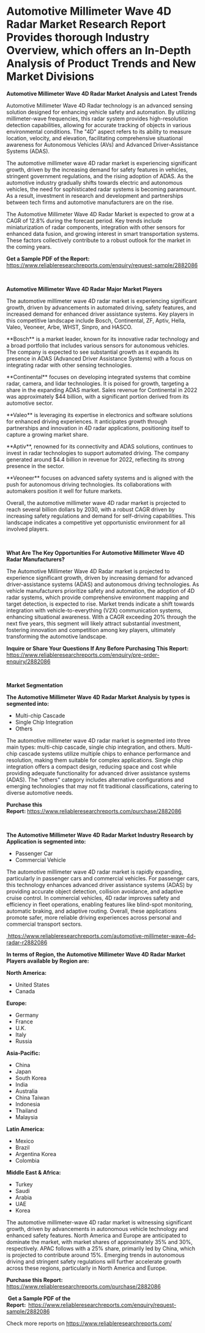 <p><h1>Automotive Millimeter Wave 4D Radar Market Research Report Provides thorough Industry Overview, which offers an In-Depth Analysis of Product Trends and New Market Divisions</h1></p><p><strong>Automotive Millimeter Wave 4D Radar Market Analysis and Latest Trends</strong></p>
<p><p>Automotive Millimeter Wave 4D Radar technology is an advanced sensing solution designed for enhancing vehicle safety and automation. By utilizing millimeter-wave frequencies, this radar system provides high-resolution detection capabilities, allowing for accurate tracking of objects in various environmental conditions. The "4D" aspect refers to its ability to measure location, velocity, and elevation, facilitating comprehensive situational awareness for Autonomous Vehicles (AVs) and Advanced Driver-Assistance Systems (ADAS).</p><p>The automotive millimeter wave 4D radar market is experiencing significant growth, driven by the increasing demand for safety features in vehicles, stringent government regulations, and the rising adoption of ADAS. As the automotive industry gradually shifts towards electric and autonomous vehicles, the need for sophisticated radar systems is becoming paramount. As a result, investment in research and development and partnerships between tech firms and automotive manufacturers are on the rise.</p><p>The Automotive Millimeter Wave 4D Radar Market is expected to grow at a CAGR of 12.8% during the forecast period. Key trends include miniaturization of radar components, integration with other sensors for enhanced data fusion, and growing interest in smart transportation systems. These factors collectively contribute to a robust outlook for the market in the coming years.</p></p>
<p><strong>Get a Sample PDF of the Report:&nbsp;</strong> <a href="https://www.reliableresearchreports.com/enquiry/request-sample/2882086?utm_campaign=2298&utm_medium=2&utm_source=Github&utm_content=ia&utm_term=12032025&utm_id=automotive-millimeter-wave-4d-radar">https://www.reliableresearchreports.com/enquiry/request-sample/2882086</a></p>
<p>&nbsp;</p>
<p><strong>Automotive Millimeter Wave 4D Radar Major Market Players</strong></p>
<p><p>The automotive millimeter wave 4D radar market is experiencing significant growth, driven by advancements in automated driving, safety features, and increased demand for enhanced driver assistance systems. Key players in this competitive landscape include Bosch, Continental, ZF, Aptiv, Hella, Valeo, Veoneer, Arbe, WHST, Sinpro, and HASCO.</p><p>**Bosch** is a market leader, known for its innovative radar technology and a broad portfolio that includes various sensors for autonomous vehicles. The company is expected to see substantial growth as it expands its presence in ADAS (Advanced Driver Assistance Systems) with a focus on integrating radar with other sensing technologies.</p><p>**Continental** focuses on developing integrated systems that combine radar, camera, and lidar technologies. It is poised for growth, targeting a share in the expanding ADAS market. Sales revenue for Continental in 2022 was approximately $44 billion, with a significant portion derived from its automotive sector.</p><p>**Valeo** is leveraging its expertise in electronics and software solutions for enhanced driving experiences. It anticipates growth through partnerships and innovation in 4D radar applications, positioning itself to capture a growing market share.</p><p>**Aptiv**, renowned for its connectivity and ADAS solutions, continues to invest in radar technologies to support automated driving. The company generated around $4.4 billion in revenue for 2022, reflecting its strong presence in the sector.</p><p>**Veoneer** focuses on advanced safety systems and is aligned with the push for autonomous driving technologies. Its collaborations with automakers position it well for future markets.</p><p>Overall, the automotive millimeter wave 4D radar market is projected to reach several billion dollars by 2030, with a robust CAGR driven by increasing safety regulations and demand for self-driving capabilities. This landscape indicates a competitive yet opportunistic environment for all involved players.</p></p>
<p>&nbsp;</p>
<p><strong>What Are The Key Opportunities For Automotive Millimeter Wave 4D Radar Manufacturers?</strong></p>
<p><p>The Automotive Millimeter Wave 4D Radar market is projected to experience significant growth, driven by increasing demand for advanced driver-assistance systems (ADAS) and autonomous driving technologies. As vehicle manufacturers prioritize safety and automation, the adoption of 4D radar systems, which provide comprehensive environment mapping and target detection, is expected to rise. Market trends indicate a shift towards integration with vehicle-to-everything (V2X) communication systems, enhancing situational awareness. With a CAGR exceeding 20% through the next five years, this segment will likely attract substantial investment, fostering innovation and competition among key players, ultimately transforming the automotive landscape.</p></p>
<p><strong>Inquire or Share Your Questions If Any Before Purchasing This Report:</strong> <a href="https://www.reliableresearchreports.com/enquiry/pre-order-enquiry/2882086?utm_campaign=2298&utm_medium=2&utm_source=Github&utm_content=ia&utm_term=12032025&utm_id=automotive-millimeter-wave-4d-radar">https://www.reliableresearchreports.com/enquiry/pre-order-enquiry/2882086</a></p>
<p>&nbsp;</p>
<p><strong>Market Segmentation</strong></p>
<p><strong>The Automotive Millimeter Wave 4D Radar Market Analysis by types is segmented into:</strong></p>
<p><ul><li>Multi-chip Cascade</li><li>Single Chip Integration</li><li>Others</li></ul></p>
<p><p>The automotive millimeter wave 4D radar market is segmented into three main types: multi-chip cascade, single chip integration, and others. Multi-chip cascade systems utilize multiple chips to enhance performance and resolution, making them suitable for complex applications. Single chip integration offers a compact design, reducing space and cost while providing adequate functionality for advanced driver assistance systems (ADAS). The "others" category includes alternative configurations and emerging technologies that may not fit traditional classifications, catering to diverse automotive needs.</p></p>
<p><strong>Purchase this Report:&nbsp;</strong><a href="https://www.reliableresearchreports.com/purchase/2882086?utm_campaign=2298&utm_medium=2&utm_source=Github&utm_content=ia&utm_term=12032025&utm_id=automotive-millimeter-wave-4d-radar">https://www.reliableresearchreports.com/purchase/2882086</a></p>
<p>&nbsp;</p>
<p><strong>The Automotive Millimeter Wave 4D Radar Market Industry Research by Application is segmented into:</strong></p>
<p><ul><li>Passenger Car</li><li>Commercial Vehicle</li></ul></p>
<p><p>The automotive millimeter wave 4D radar market is rapidly expanding, particularly in passenger cars and commercial vehicles. For passenger cars, this technology enhances advanced driver assistance systems (ADAS) by providing accurate object detection, collision avoidance, and adaptive cruise control. In commercial vehicles, 4D radar improves safety and efficiency in fleet operations, enabling features like blind-spot monitoring, automatic braking, and adaptive routing. Overall, these applications promote safer, more reliable driving experiences across personal and commercial transport sectors.</p></p>
<p><a href="https://www.reliableresearchreports.com/automotive-millimeter-wave-4d-radar-r2882086?utm_campaign=2298&utm_medium=2&utm_source=Github&utm_content=ia&utm_term=12032025&utm_id=automotive-millimeter-wave-4d-radar">&nbsp;https://www.reliableresearchreports.com/automotive-millimeter-wave-4d-radar-r2882086</a></p>
<p><strong>In terms of Region, the Automotive Millimeter Wave 4D Radar Market Players available by Region are:</strong></p>
<p>
    <p> <strong> North America: </strong>
        <ul>
            <li>United States</li>
            <li>Canada</li>
        </ul>
        </p> 
    <p> <strong> Europe: </strong>
        <ul>
            <li>Germany</li>
            <li>France</li>
            <li>U.K.</li>
            <li>Italy</li>
            <li>Russia</li>
        </ul>
        </p> 
    <p> <strong> Asia-Pacific: </strong>
        <ul>
            <li>China</li>
            <li>Japan</li>
            <li>South Korea</li>
            <li>India</li>
            <li>Australia</li>
            <li>China Taiwan</li>
            <li>Indonesia</li>
            <li>Thailand</li>
            <li>Malaysia</li>
        </ul>
        </p> 
    <p> <strong> Latin America: </strong>
        <ul>
            <li>Mexico</li>
            <li>Brazil</li>
            <li>Argentina Korea</li>
            <li>Colombia</li>
        </ul>
        </p> 
    <p> <strong> Middle East & Africa: </strong>
        <ul>
            <li>Turkey</li>
            <li>Saudi</li>
            <li>Arabia</li>
            <li>UAE</li>
            <li>Korea</li>
        </ul>
    </p>
    </p>
<p><p>The automotive millimeter-wave 4D radar market is witnessing significant growth, driven by advancements in autonomous vehicle technology and enhanced safety features. North America and Europe are anticipated to dominate the market, with market shares of approximately 35% and 30%, respectively. APAC follows with a 25% share, primarily led by China, which is projected to contribute around 15%. Emerging trends in autonomous driving and stringent safety regulations will further accelerate growth across these regions, particularly in North America and Europe.</p></p>
<p><strong>Purchase this Report: </strong><a href="https://www.reliableresearchreports.com/purchase/2882086?utm_campaign=2298&utm_medium=2&utm_source=Github&utm_content=ia&utm_term=12032025&utm_id=automotive-millimeter-wave-4d-radar">https://www.reliableresearchreports.com/purchase/2882086</a></p>
<p>&nbsp;<strong>Get a Sample PDF of the Report:&nbsp;&nbsp;</strong><a href="https://www.reliableresearchreports.com/enquiry/request-sample/2882086?utm_campaign=2298&utm_medium=2&utm_source=Github&utm_content=ia&utm_term=12032025&utm_id=automotive-millimeter-wave-4d-radar">https://www.reliableresearchreports.com/enquiry/request-sample/2882086</a></p>
<p><strong></strong></p>
<p>Check more reports on <a href="https://www.reliableresearchreports.com/?utm_campaign=2298&utm_medium=2&utm_source=Github&utm_content=ia&utm_term=12032025&utm_id=automotive-millimeter-wave-4d-radar">https://www.reliableresearchreports.com/</a></p>